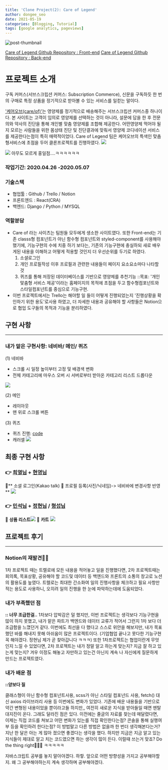 ```yaml
---
title: 'Clone Project(2): Care of Legend'
author: dongee_seo
date: 2021-05-19
categories: [Blogging, Tutorial]
tags: [google analytics, pageviews]
---
```


![post-thumbnail](https://velog.velcdn.com/images/seod0209/post/34f69070-25e2-4a03-bdee-c83bd7a88eaf/quiz.gif)

[Care of Legend Github Repository : Front-end](https://github.com/wecode-bootcamp-korea/19-2nd-CareOfLegend-frontend)
[Care of Legend Github Repository : Back-end](https://github.com/wecode-bootcamp-korea/19-2nd-CareOfLegend-backend)

# 프로젝트 소개

구독 커머스(서브스크립션 커머스: Subscription Commerce), 신문을 구독하듯 한 번의 구매로 특정 상품을 정기적으로 받아볼 수 있는 서비스를 일컫는 말이다.

[&#39;케어오브(care/of)&#39;](https://takecareof.com/)는 영양제를 정기적으로 배송해주는 서브스크립션 커머스중 하나이다.
본 사이트는 고객이 임의로 영양제를 선택하는 것이 아니라, 설문에 답을 한 후 전문의와 약사의 진단을 통해 개인별 맞춤 영양제를 조합해 제공한다. 어떤영양제 먹어야 될지 모르는 사람들을 위한 몸상태 진단 및 진단결과에 맞춰서 영양제 코디네이션 서비스를 제공한다는점이 특히 매력적이었다.
Care of Legend 팀은 케어오브의 특색인 맞춤형서비스에 초점을 두어 클론프로젝트를 진행하였다.
![](<https://images.velog.io/images/seod0209/post/e37e2a75-059b-4a5c-b69c-afeff5736847/Image_from_iOS_(1).jpeg>)

![](https://velog.velcdn.com/images%2Fseod0209%2Fpost%2F8a45afda-b57d-4383-bb5e-2d84885a4cae%2FcareofLogo.png)
아무도 모르게 홍일점....ㅋㅋㅋㅋㅋㅋ

### 작업기간: 2020.04.26 -2020.05.07

### 기술스택

- 협업툴 : Github / Trello / Notion
- 프론트엔드 : React(CRA)
- 백엔드: Django / Python / MYSQL

### 역할분담

- Care of 라는 사이츠는 팀원들 모두에게 생소한 사이트였다. 또한 Front-end는 기존 classs형 컴포넌트가 아닌 함수형 컴포넌트와 styled-component를 사용해야 했기에, 기능구현의 수에 치중 하기 보다는, 기존의 기능구현에 충실하되 새로 배우게된 내용을 이해하고 어떻게 적용할 것인지 더 우선순위를 두기로 하였다.
  1. 소셜로그인
  2. 개인 프로필작성 이후 프로필과 관련한 내용들이 페이지 요소요소마다 나타할것
  3. 퀴즈를 통해 저장된 데이터베이스를 기반으로 영양제를 추천기능
     ::목표: '개인 맟춤형 서비스 제공'이라는 홈페이지의 목적에 초점을 두고 함수형컴포넌트와 스타일컴포넌트를 중심으로 기능구현.
- 이번 프로젝트에서는 Trello는 해야할 일 들이 어떻게 진행되었는지 '진행상황을 확인하기 위한 용도'로사용 하였고, 더 자세한 내용과 공유해야 할 사항들은 Notion으로 협업 도구들의 목적과 기능을 분리하였다.

## 구현 사항

---

### 내가 맡은 구현사항: 네비바/ 메인/ 퀴즈

(1) 네비바

- 스크롤 시 일정 높이부터 고정 및 배경색 변화
- 전체 카테고리에 마우스 오버 시 서버로부터 받아온 카테고리 리스트 드롭다운

![](https://velog.velcdn.com/images%2Fseod0209%2Fpost%2F39c9d4f1-721c-4073-8ae6-a98beec6579d%2Fnav-main.gif)

(2) 메인

- 레이아웃
- 맨 위로 스크롤 버튼

(3) 퀴즈

- 퀴즈 진행: [code](https://velog.io/@seod0209/Project-3.-Care-of-%EB%AA%A8%ED%8B%B0%EB%B8%8C-%ED%98%91%EC%97%85)
- 캐러셀
  ![](https://velog.velcdn.com/images%2Fseod0209%2Fpost%2F1a053325-555f-43a0-853f-5e1d533961ab%2Fquiz.gif)

## 최종 구현 사항

### 👉 [희열님](https://velog.io/@seod0209/Project-3.-Care-of-%EB%AA%A8%ED%8B%B0%EB%B8%8C-%ED%98%91%EC%97%85) + [현영님](https://velog.io/@seod0209/Project-3.-Care-of-%EB%AA%A8%ED%8B%B0%EB%B8%8C-%ED%98%91%EC%97%85)

🍊** 소셜 로그인(Kakao talk)
🍋 프로필 등록(사진/닉네임)-> 네비바에 변경사항 반영**
![](https://velog.velcdn.com/images%2Fseod0209%2Fpost%2F5057cabe-34eb-4443-8cc1-5a7f83ddfae5%2Flogin-profile.gif)

### 👉 [민석님](https://velog.io/@seod0209/Project-3.-Care-of-%EB%AA%A8%ED%8B%B0%EB%B8%8C-%ED%98%91%EC%97%85) + [정현님](https://velog.io/@seod0209/Project-3.-Care-of-%EB%AA%A8%ED%8B%B0%EB%B8%8C-%ED%98%91%EC%97%85) / [형섭님](https://velog.io/@seod0209/Project-3.-Care-of-%EB%AA%A8%ED%8B%B0%EB%B8%8C-%ED%98%91%EC%97%85)

🍊 **상품 리스트**![](https://velog.velcdn.com/images%2Fseod0209%2Fpost%2F85b7c211-d695-43a1-89c7-75f9c6c9be18%2FproductList.gif)
🍋 **카트**
![](https://velog.velcdn.com/images%2Fseod0209%2Fpost%2Fc76f95ff-993e-44e9-bf88-05e2b18c42f6%2Fcart.gif)

## 프로젝트 후기

---

### Notion의 재발견👍🏻

1차 프로젝트 때는 트렐로에 모든 내용을 적어놓고 일을 진행했다면, 2차 프로젝트때는 회의록, 목표상황, 공유해야 할 코드및 데이터 등 백엔드와 프론트의 소통의 창고로 노션의 활용도를 높였다. 트렐로는 최대한 간소화여 일의 진행사항을 체크하고 필요 사항만 적는 용도로 사용하니, 오히려 일의 진행을 한 눈에 파악하는데에 도움되었다.

### 내가 부족했던 점

**:: 너무 조급한걸..**
1차보다 압박감은 덜 했지만, 이번 프로젝트는 생각보다 기능구현을 많이 하지 못했고, 내가 맡은 파트가 백엔드와 데이터 교류가 적어서 그런지 1차 보다 더 조급함을 느꼈던거 같다. 이번에도 최선을 다 했다고 스스로 위안을 해보지만, 내가 목표했던 바를 해내지 못해 아쉬움이 많은 프로젝트이다. (기업협업 끝나고 못다한 기능구현 꼭 해야겠다. 정현님 제가 곧 찾아갑니다 ㅋㅋㅋ)
또한 1차프로젝트는 협업이란게 무엇인지 느낄 수 있었다면, 2차 프로젝트는 내가 정말 알고 하는게 맞는지? 지금 잘 하고 있는게 맞는지? 겨우 이정도 해놓고 자만하고 있는건 아닌지 계속 나 자신에게 질문하게 만드는 프로젝트였다.

### 내가 배운 점

**::양보다 질**

클래스형이 아닌 함수형 컴포넌트사용, scss가 아닌 스타일 컴포넌드 사용, fetch() 대신 axios 라이브러리 사용 등 이번에도 변화가 있었다. 기존에 배운 내용들을 기반으로 약간 변형된 내용이었을 뿐이라고들 하지만,, 여전히 새로운 지식을 받아들일 때면 멘탈대지진이 온다.
그래도 달라진 점은 있다. 이전에는 줄글의 자료를 찾는데 매달렸다면, 이제는 직접 코드를 쳐보고 어떤 변화가 있는를 직접 확인한다는점? 콘솔을 통해 실행여부 등을 확인하려 한다는점? 이 방법말고 다른 방법은 없을까 한 번더 생각해본다는거?
지난 한 달은 아는 게 많아 졌으면 좋겠다는 생각을 했다. 하지만 지금은 지금 알고 있는 지식들이 제대로 알고 치는 코드였으면 하는 생각이 많이 든다.
이럴때 쓰는거 맞죠? Do the thing right🤦🏻‍♀️ ㅋㅋㅋㅋㅋ

자바스크립트 공부를 놓지 말아야겠다. 하핳. 앞으로 어떤 방향성을 가지고 공부해야할지. 왜 그 공부해야하는지 계속 생각하며 공부해야겠다.
